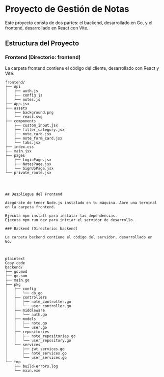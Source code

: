 # Proyecto de Gestión de Notas

Este proyecto consta de dos partes: el backend, desarrollado en Go, y el frontend, desarrollado en React con Vite.

## Estructura del Proyecto

### Frontend (Directorio: frontend)

La carpeta frontend contiene el código del cliente, desarrollado con React y Vite.



```plaintext
frontend/
├── Api
│   ├── auth.js
│   ├── config.js
│   └── notes.js
├── App.jsx
├── assets
│   ├── background.png
│   └── react.svg
├── components
│   ├── custom_input.jsx
│   ├── filter_category.jsx
│   ├── note_card.jsx
│   ├── note_form_card.jsx
│   └── tabs.jsx
├── index.css
├── main.jsx
├── pages
│   ├── LoginPage.jsx
│   ├── NotesPage.jsx
│   └── SignUpPage.jsx
└── private_route.jsx




## Despliegue del Frontend

Asegúrate de tener Node.js instalado en tu máquina. Abre una terminal en la carpeta frontend.

Ejecuta npm install para instalar las dependencias.
Ejecuta npm run dev para iniciar el servidor de desarrollo.

### Backend (Directorio: backend)

La carpeta backend contiene el código del servidor, desarrollado en Go.



plaintext
Copy code
backend/
├── go.mod
├── go.sum
├── main.go
├── pkg
│   ├── config
│   │   └── db.go
│   ├── controllers
│   │   ├── note_controller.go
│   │   └── user_controller.go
│   ├── middleware
│   │   └── auth.go
│   ├── models
│   │   ├── note.go
│   │   └── user.go
│   ├── repositories
│   │   ├── note_repositories.go
│   │   └── user_repository.go
│   └── services
│       ├── jwt_services.go
│       ├── note_services.go
│       └── user_services.go
└── tmp
    ├── build-errors.log
    └── main.exe
